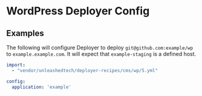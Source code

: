 # WordPress Deployer Config

## Examples
The following will configure Deployer to deploy `git@github.com:example/wp`
to `example.example.com`. It will expect that `example-staging` is a defined host.
```yaml
import:
  - "vendor/unleashedtech/deployer-recipes/cms/wp/5.yml"

config:
  application: 'example'
```
